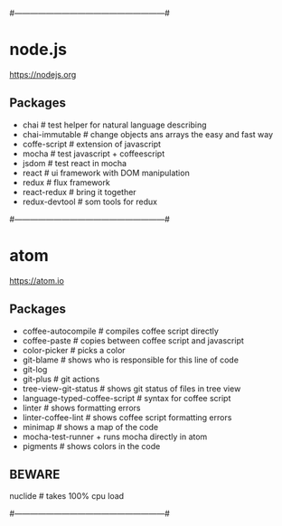 #———————————————————#

# node.js
https://nodejs.org

## Packages
*  chai # test helper for natural language describing
*  chai-immutable # change objects ans arrays the easy and fast way
*  coffe-script # extension of javascript
*  mocha #  test javascript + coffeescript
*  jsdom  # test react in mocha
*  react  # ui framework with DOM manipulation
*  redux  # flux framework
*  react-redux # bring it together
*  redux-devtool  # som tools for redux

#———————————————————#

# atom
https://atom.io

## Packages
*  coffee-autocompile # compiles coffee script directly
*  coffee-paste # copies between coffee script and javascript
*  color-picker # picks a color
*  git-blame # shows who is responsible for this line of code
*  git-log
*  git-plus # git actions
*  tree-view-git-status # shows git status of files in tree view
*  language-typed-coffee-script # syntax for coffee script
*  linter # shows formatting errors
*  linter-coffee-lint # shows coffee script formatting errors
*  minimap # shows a map of the code
*  mocha-test-runner + runs mocha directly in atom
*  pigments # shows colors in the code

## BEWARE
nuclide # takes 100% cpu load

#———————————————————#
